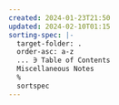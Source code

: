 ```yaml
---
created: 2024-01-23T21:50
updated: 2024-02-10T01:15
sorting-spec: |-
  target-folder: .
  order-asc: a-z
  ... ∋ Table of Contents
  Miscellaneous Notes
  %
  sortspec
---
```

